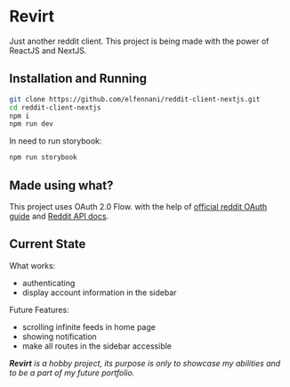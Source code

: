# Revirt

Just another reddit client. This project is being made with the power of ReactJS and NextJS.

## Installation and Running

```bash
git clone https://github.com/elfennani/reddit-client-nextjs.git
cd reddit-client-nextjs
npm i
npm run dev
```

In need to run storybook:

```bash
npm run storybook
```

## Made using what?

This project uses OAuth 2.0 Flow. with the help of [official reddit OAuth guide](https://github.com/reddit-archive/reddit/wiki/OAuth2) and
[Reddit API docs](https://www.reddit.com/dev/api).

## Current State

What works:

-   authenticating
-   display account information in the sidebar

Future Features:

-   scrolling infinite feeds in home page
-   showing notification
-   make all routes in the sidebar accessible

***Revirt** is a hobby project, its purpose is only to showcase my abilities and to be a part of my future portfolio.*
